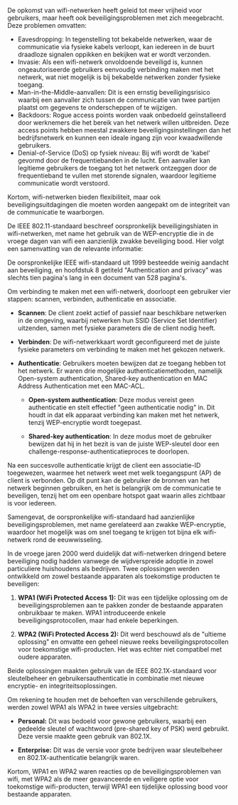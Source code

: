 De opkomst van wifi-netwerken heeft geleid tot meer vrijheid voor gebruikers, maar heeft ook beveiligingsproblemen met zich meegebracht. Deze problemen omvatten:

- Eavesdropping: In tegenstelling tot bekabelde netwerken, waar de communicatie via fysieke kabels verloopt, kan iedereen in de buurt draadloze signalen oppikken en bekijken wat er wordt verzonden.
- Invasie: Als een wifi-netwerk onvoldoende beveiligd is, kunnen ongeautoriseerde gebruikers eenvoudig verbinding maken met het netwerk, wat niet mogelijk is bij bekabelde netwerken zonder fysieke toegang.
- Man-in-the-Middle-aanvallen: Dit is een ernstig beveiligingsrisico waarbij een aanvaller zich tussen de communicatie van twee partijen plaatst om gegevens te onderscheppen of te wijzigen.
- Backdoors: Rogue access points worden vaak onbedoeld geïnstalleerd door werknemers die het bereik van het netwerk willen uitbreiden. Deze access points hebben meestal zwakkere beveiligingsinstellingen dan het bedrijfsnetwerk en kunnen een ideale ingang zijn voor kwaadwillende gebruikers.
- Denial-of-Service (DoS) op fysiek niveau: Bij wifi wordt de 'kabel' gevormd door de frequentiebanden in de lucht. Een aanvaller kan legitieme gebruikers de toegang tot het netwerk ontzeggen door de frequentieband te vullen met storende signalen, waardoor legitieme communicatie wordt verstoord.

Kortom, wifi-netwerken bieden flexibiliteit, maar ook beveiligingsuitdagingen die moeten worden aangepakt om de integriteit van de communicatie te waarborgen.


De IEEE 802.11-standaard beschreef oorspronkelijk beveiligingshiaten in wifi-netwerken, met name het gebruik van de WEP-encryptie die in de vroege dagen van wifi een aanzienlijk zwakke beveiliging bood. Hier volgt een samenvatting van de relevante informatie:

De oorspronkelijke IEEE wifi-standaard uit 1999 besteedde weinig aandacht aan beveiliging, en hoofdstuk 8 getiteld "Authentication and privacy" was slechts tien pagina's lang in een document van 528 pagina's.

Om verbinding te maken met een wifi-netwerk, doorloopt een gebruiker vier stappen: scannen, verbinden, authenticatie en associatie.

- **Scannen**: De client zoekt actief of passief naar beschikbare netwerken in de omgeving, waarbij netwerken hun SSID (Service Set Identifier) uitzenden, samen met fysieke parameters die de client nodig heeft.

- **Verbinden**: De wifi-netwerkkaart wordt geconfigureerd met de juiste fysieke parameters om verbinding te maken met het gekozen netwerk.

- **Authenticatie**: Gebruikers moeten bewijzen dat ze toegang hebben tot het netwerk. Er waren drie mogelijke authenticatiemethoden, namelijk Open-system authentication, Shared-key authentication en MAC Address Authentication met een MAC-ACL.

  - **Open-system authentication**: Deze modus vereist geen authenticatie en stelt effectief "geen authenticatie nodig" in. Dit houdt in dat elk apparaat verbinding kan maken met het netwerk, tenzij WEP-encryptie wordt toegepast.

  - **Shared-key authentication**: In deze modus moet de gebruiker bewijzen dat hij in het bezit is van de juiste WEP-sleutel door een challenge-response-authenticatieproces te doorlopen.

Na een succesvolle authenticatie krijgt de client een associatie-ID toegewezen, waarmee het netwerk weet met welk toegangspunt (AP) de client is verbonden. Op dit punt kan de gebruiker de bronnen van het netwerk beginnen gebruiken, en het is belangrijk om de communicatie te beveiligen, tenzij het om een openbare hotspot gaat waarin alles zichtbaar is voor iedereen.

Samengevat, de oorspronkelijke wifi-standaard had aanzienlijke beveiligingsproblemen, met name gerelateerd aan zwakke WEP-encryptie, waardoor het mogelijk was om snel toegang te krijgen tot bijna elk wifi-netwerk rond de eeuwwisseling.

In de vroege jaren 2000 werd duidelijk dat wifi-netwerken dringend betere beveiliging nodig hadden vanwege de wijdverspreide adoptie in zowel particuliere huishoudens als bedrijven. Twee oplossingen werden ontwikkeld om zowel bestaande apparaten als toekomstige producten te beveiligen:

1. **WPA1 (WiFi Protected Access 1):** Dit was een tijdelijke oplossing om de beveiligingsproblemen aan te pakken zonder de bestaande apparaten onbruikbaar te maken. WPA1 introduceerde enkele beveiligingsprotocollen, maar had enkele beperkingen.

2. **WPA2 (WiFi Protected Access 2):** Dit werd beschouwd als de "ultieme oplossing" en omvatte een geheel nieuwe reeks beveiligingsprotocollen voor toekomstige wifi-producten. Het was echter niet compatibel met oudere apparaten.

Beide oplossingen maakten gebruik van de IEEE 802.1X-standaard voor sleutelbeheer en gebruikersauthenticatie in combinatie met nieuwe encryptie- en integriteitsoplossingen.

Om rekening te houden met de behoeften van verschillende gebruikers, werden zowel WPA1 als WPA2 in twee versies uitgebracht:

- **Personal:** Dit was bedoeld voor gewone gebruikers, waarbij een gedeelde sleutel of wachtwoord (pre-shared key of PSK) werd gebruikt. Deze versie maakte geen gebruik van 802.1X.

- **Enterprise:** Dit was de versie voor grote bedrijven waar sleutelbeheer en 802.1X-authenticatie belangrijk waren.

Kortom, WPA1 en WPA2 waren reacties op de beveiligingsproblemen van wifi, met WPA2 als de meer geavanceerde en veiligere optie voor toekomstige wifi-producten, terwijl WPA1 een tijdelijke oplossing bood voor bestaande apparaten.
